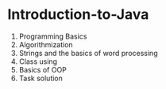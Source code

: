 # Introduction-to-Java

1. Programming Basics
2. Algorithmization
3. Strings and the basics of word processing
4. Class using
5. Basics of OOP
6. Task solution
